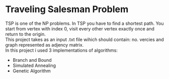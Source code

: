# Traveling Salesman Problem<br />
TSP is one of the NP problems. In TSP you have to find a shortest path. You start from vertex with index 0, visit every other vertex exactly 
once and return to the origin. <br />
This project takes as an input .txt file wihich should contain: no. vercies and graph represented as adjency matrix. <br />
In this project i used 3 implementations of algorithms:<br />
- Branch and Bound
- Simulated Annealing
- Genetic Algorithm
